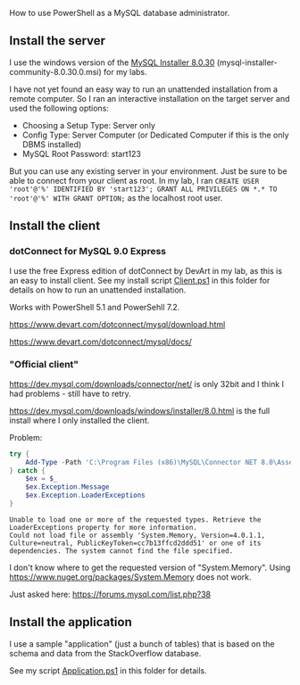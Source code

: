 How to use PowerShell as a MySQL database administrator.

## Install the server

I use the windows version of the [MySQL Installer 8.0.30](https://dev.mysql.com/downloads/installer/) (mysql-installer-community-8.0.30.0.msi) for my labs.

I have not yet found an easy way to run an unattended installation from a remote computer. So I ran an interactive installation on the target server and used the following options:
* Choosing a Setup Type: Server only
* Config Type: Server Computer (or Dedicated Computer if this is the only DBMS installed)
* MySQL Root Password: start123

But you can use any existing server in your environment. Just be sure to be able to connect from your client as root. In my lab, I ran `CREATE USER 'root'@'%' IDENTIFIED BY 'start123'; GRANT ALL PRIVILEGES ON *.* TO 'root'@'%' WITH GRANT OPTION;` as the localhost root user.


## Install the client

### dotConnect for MySQL 9.0 Express

I use the free Express edition of dotConnect by DevArt in my lab, as this is an easy to install client. See my install script [Client.ps1](Client.ps1) in this folder for details on how to run an unattended installation.

Works with PowerShell 5.1 and PowerSehll 7.2.

https://www.devart.com/dotconnect/mysql/download.html

https://www.devart.com/dotconnect/mysql/docs/


### "Official client"

https://dev.mysql.com/downloads/connector/net/ is only 32bit and I think I had problems - still have to retry.

https://dev.mysql.com/downloads/windows/installer/8.0.html is the full install where I only installed the client.

Problem: 

```powershell
try {
    Add-Type -Path 'C:\Program Files (x86)\MySQL\Connector NET 8.0\Assemblies\v4.5.2\MySql.Data.dll'
} catch {
    $ex = $_
    $ex.Exception.Message
    $ex.Exception.LoaderExceptions
}
```

```
Unable to load one or more of the requested types. Retrieve the LoaderExceptions property for more information.
Could not load file or assembly 'System.Memory, Version=4.0.1.1, Culture=neutral, PublicKeyToken=cc7b13ffcd2ddd51' or one of its dependencies. The system cannot find the file specified.
```

I don't know where to get the requested version of "System.Memory". Using https://www.nuget.org/packages/System.Memory does not work.

Just asked here: https://forums.mysql.com/list.php?38


## Install the application

I use a sample "application" (just a bunch of tables) that is based on the schema and data from the StackOverflow database.

See my script [Application.ps1](Application.ps1) in this folder for details.
